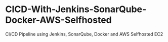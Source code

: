 # CICD-With-Jenkins-SonarQube-Docker-AWS-Selfhosted
CI/CD Pipeline using Jenkins, SonarQube, Docker and AWS Selfhosted EC2
